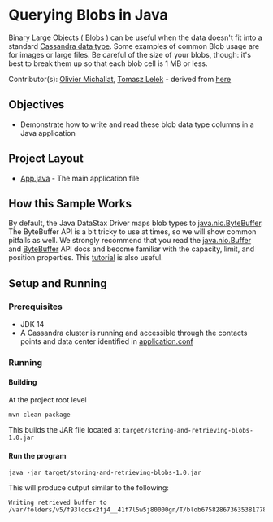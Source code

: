 # Querying Blobs in Java
Binary Large Objects ( [Blobs](https://docs.datastax.com/en/ddaccql/doc/cql/cql_using/refBlob.html) ) can be useful when the data doesn't fit into a standard 
[Cassandra data type](https://docs.datastax.com/en/ddaccql/doc/cql/cql_reference/refDataTypes.html). Some examples of common Blob usage are for images or large 
files. Be careful of the size of your blobs, though: it's best to break them up so that each blob cell is 1 MB or less. 

Contributor(s): [Olivier Michallat](https://github.com/olim7t), [Tomasz Lelek](https://github.com/tomekl007) - derived from 
[here](https://github.com/datastax/java-driver/blob/4.x/examples/src/main/java/com/datastax/oss/driver/examples/datatypes/Blobs.java)

## Objectives

* Demonstrate how to write and read these blob data type columns in a Java application
  
## Project Layout

* [App.java](/src/main/java/com/datastax/examples/BlobsApp.java) - The main application file 

## How this Sample Works
By default, the Java DataStax Driver maps blob types to [java.nio.ByteBuffer](https://docs.oracle.com/en/java/javase/14/docs/api/java.base/java/nio/ByteBuffer.html). 
The ByteBuffer API is a bit tricky to use at times, so we will show common pitfalls as well. We strongly recommend that you read the 
[java.nio.Buffer](https://docs.oracle.com/en/java/javase/14/docs/api/java.base/java/nio/Buffer.html) and 
[ByteBuffer](https://docs.oracle.com/en/java/javase/14/docs/api/java.base/java/nio/ByteBuffer.html) API docs and become familiar with the capacity, limit, and 
position properties. This [tutorial](http://tutorials.jenkov.com/java-nio/buffers.html) is also useful.
 
## Setup and Running

### Prerequisites

* JDK 14
* A Cassandra cluster is running and accessible through the contacts points and data center identified in [application.conf](/src/main/resources/application.conf)

### Running

#### Building
At the project root level

```mvn clean package```

This builds the JAR file located at `target/storing-and-retrieving-blobs-1.0.jar`

#### Run the program

```java -jar target/storing-and-retrieving-blobs-1.0.jar```

This will produce output similar to the following:
```
Writing retrieved buffer to /var/folders/v5/f93lqcsx2fj4__41f7l5w5j80000gn/T/blob6758286736353817789.png
```

